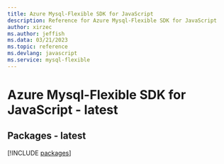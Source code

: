 ```yaml
---
title: Azure Mysql-Flexible SDK for JavaScript
description: Reference for Azure Mysql-Flexible SDK for JavaScript
author: xirzec
ms.author: jeffish
ms.data: 03/21/2023
ms.topic: reference
ms.devlang: javascript
ms.service: mysql-flexible
---
```

# Azure Mysql-Flexible SDK for JavaScript - latest
## Packages - latest
[!INCLUDE [packages](mysql-flexible-index.md)]